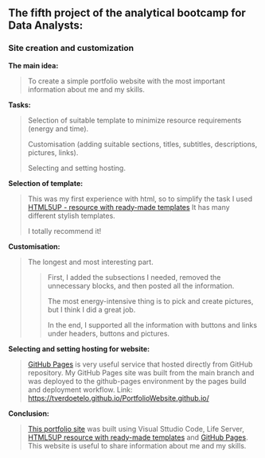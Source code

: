 ## The fifth project of the analytical bootcamp for Data Analysts:
### Site creation and customization

**The main idea:**
>To create a simple portfolio website with the most important information about me and my skills.

**Tasks:**
>Selection of suitable template to minimize resource requirements (energy and time).
>
>Customisation (adding suitable sections, titles, subtitles, descriptions, pictures, links).
>
>Selecting and setting hosting.

**Selection of template:**
>This was my first experience with html, so to simplify the task I used [HTML5UP - resource with ready-made templates](https://html5up.net/)
>It has many different stylish templates.
>
>I totally recommend it!

**Customisation:**
>The longest and most interesting part.
>>First, I added the subsections I needed, removed the unnecessary blocks, and then posted all the information.
>>
>>The most energy-intensive thing is to pick and create pictures, but I think I did a great job.
>>
>>In the end, I supported all the information with buttons and links under headers, buttons and pictures.

**Selecting and setting hosting for website:**
>[GitHub Pages](https://pages.github.com/) is very useful service that hosted directly from GitHub repository.
>My GitHub Pages site was built from the main branch and was deployed to the github-pages environment by the pages build and deployment workflow.
>Link: https://tverdoetelo.github.io/PortfolioWebsite.github.io/

**Conclusion:**
>[This portfolio site](https://tverdoetelo.github.io/PortfolioWebsite.github.io/) was built using Visual Sttudio Code, Life Server, [HTML5UP resource with ready-made templates](https://html5up.net/) and [GitHub Pages](https://pages.github.com/).
>This website is useful to share information about me and my skills.
